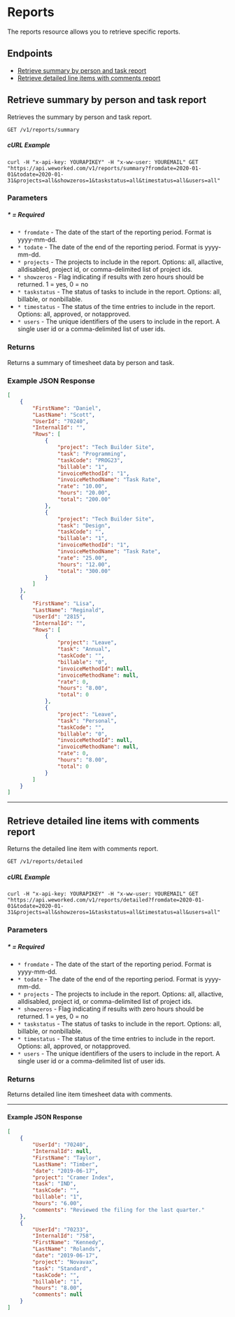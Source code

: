 
# Reports
The reports resource allows you to retrieve specific reports.

## Endpoints
* [Retrieve summary by person and task report](#retrieve-summary-by-person-and-task-report)
* [Retrieve detailed line items with comments report](#retrieve-detailed-line-items-with-comments-report)

## Retrieve summary by person and task report
Retrieves the summary by person and task report.

`GET /v1/reports/summary`

##### cURL Example
`curl -H "x-api-key: YOURAPIKEY" -H "x-ww-user: YOUREMAIL" GET "https://api.weworked.com/v1/reports/summary?fromdate=2020-01-01&todate=2020-01-31&projects=all&showzeros=1&taskstatus=all&timestatus=all&users=all"`

### Parameters
##### * = Required
* `* fromdate` - The date of the start of the reporting period. Format is yyyy-mm-dd.
* `* todate` - The date of the end of the reporting period. Format is yyyy-mm-dd.
* `* projects` - The projects to include in the report. Options: all, allactive, alldisabled, project id, or comma-delimited list of project ids.
* `* showzeros` - Flag indicating if results with zero hours should be returned. 1 = yes, 0 = no
* `* taskstatus` - The status of tasks to include in the report. Options: all, billable, or nonbillable.
* `* timestatus` - The status of the time entries to include in the report. Options: all, approved, or notapproved. 
* `* users` - The unique identifiers of the users to include in the report. A single user id or a comma-delimited list of user ids.

### Returns
Returns a summary of timesheet data by person and task.

### Example JSON Response
```json
[
    {
        "FirstName": "Daniel",
        "LastName": "Scott",
        "UserId": "70240",
        "InternalId": "",
        "Rows": [
            {
                "project": "Tech Builder Site",
                "task": "Programming",
                "taskCode": "PROG23",
                "billable": "1",
                "invoiceMethodId": "1",
                "invoiceMethodName": "Task Rate",
                "rate": "10.00",
                "hours": "20.00",
                "total": "200.00"
            },
            {
                "project": "Tech Builder Site",
                "task": "Design",
                "taskCode": "",
                "billable": "1",
                "invoiceMethodId": "1",
                "invoiceMethodName": "Task Rate",
                "rate": "25.00",
                "hours": "12.00",
                "total": "300.00"
            }
        ]
    },
    {
        "FirstName": "Lisa",
        "LastName": "Reginald",
        "UserId": "2815",
        "InternalId": "",
        "Rows": [
            {
                "project": "Leave",
                "task": "Annual",
                "taskCode": "",
                "billable": "0",
                "invoiceMethodId": null,
                "invoiceMethodName": null,
                "rate": 0,
                "hours": "8.00",
                "total": 0
            },
            {
                "project": "Leave",
                "task": "Personal",
                "taskCode": "",
                "billable": "0",
                "invoiceMethodId": null,
                "invoiceMethodName": null,
                "rate": 0,
                "hours": "8.00",
                "total": 0
            }
        ]
    }
]
```

-------------

## Retrieve detailed line items with comments report
Returns the detailed line item with comments report.

`GET /v1/reports/detailed`

##### cURL Example
`curl -H "x-api-key: YOURAPIKEY" -H "x-ww-user: YOUREMAIL" GET "https://api.weworked.com/v1/reports/detailed?fromdate=2020-01-01&todate=2020-01-31&projects=all&showzeros=1&taskstatus=all&timestatus=all&users=all"`

### Parameters
##### * = Required
* `* fromdate` - The date of the start of the reporting period. Format is yyyy-mm-dd.
* `* todate` - The date of the end of the reporting period. Format is yyyy-mm-dd.
* `* projects` - The projects to include in the report. Options: all, allactive, alldisabled, project id, or comma-delimited list of project ids.
* `* showzeros` - Flag indicating if results with zero hours should be returned. 1 = yes, 0 = no
* `* taskstatus` - The status of tasks to include in the report. Options: all, billable, or nonbillable.
* `* timestatus` - The status of the time entries to include in the report. Options: all, approved, or notapproved. 
* `* users` - The unique identifiers of the users to include in the report. A single user id or a comma-delimited list of user ids.

### Returns
Returns detailed line item timesheet data with comments.

-------------

#### Example JSON Response
```json
[
    {
        "UserId": "70240",
        "InternalId": null,
        "FirstName": "Taylor",
        "LastName": "Timber",
        "date": "2019-06-17",
        "project": "Cramer Index",
        "task": "IND",
        "taskCode": "",
        "billable": "1",
        "hours": "6.00",
        "comments": "Reviewed the filing for the last quarter."
    },
    {
        "UserId": "70233",
        "InternalId": "758",
        "FirstName": "Kennedy",
        "LastName": "Rolands",
        "date": "2019-06-17",
        "project": "Novavax",
        "task": "Standard",
        "taskCode": "",
        "billable": "1",
        "hours": "8.00",
        "comments": null
    }
]
```

